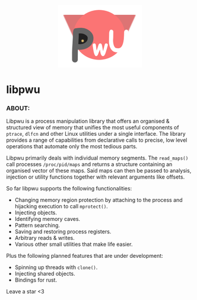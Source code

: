 <p align="center">
	<img src="logo.png">
</p>

# libpwu

### ABOUT:

Libpwu is a process manipulation library that offers an organised & structured 
view of memory that unifies the most useful components of `ptrace`, `dlfcn` and other 
Linux utilities under a single interface. The library provides a range of capabilities 
from declarative calls to precise, low level operations that automate only the most 
tedious parts.

Libpwu primarily deals with individual memory segments. The `read_maps()` call 
processes `/proc/pid/maps` and returns a structure containing an organised vector of 
these maps. Said maps can then be passed to analysis, injection or utility functions 
together with relevant arguments like offsets.


So far libpwu supports the following functionalities:

- Changing memory region protection by attaching to the process and hijacking execution 
 to call `mprotect()`.
- Injecting objects.
- Identifying memory caves.
- Pattern searching.
- Saving and restoring process registers.
- Arbitrary reads & writes.
- Various other small utilities that make life easier.


Plus the following planned features that are under development:

- Spinning up threads with `clone()`.
- Injecting shared objects.
- Bindings for rust.


Leave a star <3

